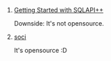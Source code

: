  1. [Getting Started with SQLAPI++](https://www.sqlapi.com/HowTo/)
    
    Downside: It's not opensource.
    
 2. [soci](https://github.com/SOCI/soci)
    
    It's opensource :D
